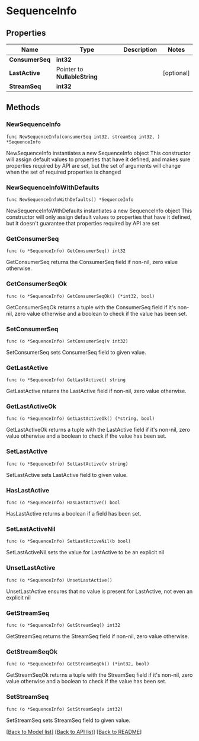 # SequenceInfo

## Properties

Name | Type | Description | Notes
------------ | ------------- | ------------- | -------------
**ConsumerSeq** | **int32** |  | 
**LastActive** | Pointer to **NullableString** |  | [optional] 
**StreamSeq** | **int32** |  | 

## Methods

### NewSequenceInfo

`func NewSequenceInfo(consumerSeq int32, streamSeq int32, ) *SequenceInfo`

NewSequenceInfo instantiates a new SequenceInfo object
This constructor will assign default values to properties that have it defined,
and makes sure properties required by API are set, but the set of arguments
will change when the set of required properties is changed

### NewSequenceInfoWithDefaults

`func NewSequenceInfoWithDefaults() *SequenceInfo`

NewSequenceInfoWithDefaults instantiates a new SequenceInfo object
This constructor will only assign default values to properties that have it defined,
but it doesn't guarantee that properties required by API are set

### GetConsumerSeq

`func (o *SequenceInfo) GetConsumerSeq() int32`

GetConsumerSeq returns the ConsumerSeq field if non-nil, zero value otherwise.

### GetConsumerSeqOk

`func (o *SequenceInfo) GetConsumerSeqOk() (*int32, bool)`

GetConsumerSeqOk returns a tuple with the ConsumerSeq field if it's non-nil, zero value otherwise
and a boolean to check if the value has been set.

### SetConsumerSeq

`func (o *SequenceInfo) SetConsumerSeq(v int32)`

SetConsumerSeq sets ConsumerSeq field to given value.


### GetLastActive

`func (o *SequenceInfo) GetLastActive() string`

GetLastActive returns the LastActive field if non-nil, zero value otherwise.

### GetLastActiveOk

`func (o *SequenceInfo) GetLastActiveOk() (*string, bool)`

GetLastActiveOk returns a tuple with the LastActive field if it's non-nil, zero value otherwise
and a boolean to check if the value has been set.

### SetLastActive

`func (o *SequenceInfo) SetLastActive(v string)`

SetLastActive sets LastActive field to given value.

### HasLastActive

`func (o *SequenceInfo) HasLastActive() bool`

HasLastActive returns a boolean if a field has been set.

### SetLastActiveNil

`func (o *SequenceInfo) SetLastActiveNil(b bool)`

 SetLastActiveNil sets the value for LastActive to be an explicit nil

### UnsetLastActive
`func (o *SequenceInfo) UnsetLastActive()`

UnsetLastActive ensures that no value is present for LastActive, not even an explicit nil
### GetStreamSeq

`func (o *SequenceInfo) GetStreamSeq() int32`

GetStreamSeq returns the StreamSeq field if non-nil, zero value otherwise.

### GetStreamSeqOk

`func (o *SequenceInfo) GetStreamSeqOk() (*int32, bool)`

GetStreamSeqOk returns a tuple with the StreamSeq field if it's non-nil, zero value otherwise
and a boolean to check if the value has been set.

### SetStreamSeq

`func (o *SequenceInfo) SetStreamSeq(v int32)`

SetStreamSeq sets StreamSeq field to given value.



[[Back to Model list]](../README.md#documentation-for-models) [[Back to API list]](../README.md#documentation-for-api-endpoints) [[Back to README]](../README.md)


